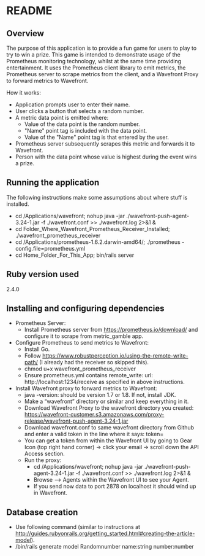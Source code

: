 # README

## Overview
The purpose of this application is to provide a fun game for users to play to
try to win a prize. This game is intended to demonstrate usage of the Prometheus monitoring technology,
 whilst at the same time providing entertainment. It uses the Prometheus client library to emit metrics,
 the Prometheus server to scrape metrics from the client, and a Wavefront Proxy to forward metrics to
 Wavefront.

How it works:
* Application prompts user to enter their name.
* User clicks a button that selects a random number.
* A metric data point is emitted where:
  * Value of the data point is the random number.
  * "Name" point tag is included with the data point.
  * Value of the "Name" point tag is that entered by the user.
* Prometheus server subsequently scrapes this metric and forwards it to Wavefront.
* Person with the data point whose value is highest during the event wins a prize.

## Running the application
The following instructions make some assumptions about where stuff is installed.

* cd /Applications/wavefront; nohup java -jar ./wavefront-push-agent-3.24-1.jar -f ./wavefront.conf >> ./wavefront.log 2>&1 &
* cd Folder_Where_Wavefront_Prometheus_Receiver_Installed; ./wavefront_prometheus_receiver
* cd /Applications/prometheus-1.6.2.darwin-amd64/; ./prometheus -config.file=prometheus.yml
* cd Home_Folder_For_This_App; bin/rails server

## Ruby version used
2.4.0

## Installing and configuring dependencies
* Prometheus Server:
  * Install Prometheus server from https://prometheus.io/download/ and configure it to scrape from metric_gamble app.
* Configure Prometheus to send metrics to Wavefront:
  * Install Go.
  * Follow https://www.robustperception.io/using-the-remote-write-path/ (I already had the receiver so skipped this).
  * chmod u+x wavefront_prometheus_receiver
  * Ensure prometheus.yml contains remote_write: url: http://localhost:1234/receive as specified in above instructions.
* Install Wavefront proxy to forward metrics to Wavefront:
  * java -version: should be version 1.7 or 1.8. If not, install JDK.
  * Make a “wavefront” directory or similar and keep everything in it.
  * Download Wavefront Proxy to the wavefront directory you created: https://wavefront-customer.s3.amazonaws.com/proxy-release/wavefront-push-agent-3.24-1.jar
  * Download wavefront.conf to same wavefront directory from Github and enter a valid token in the line where it says: token=
  * You can get a token from within the Wavefront UI by going to Gear Icon (top right hand corner) → click your email → scroll down the API Access section.
  * Run the proxy:
    * cd /Applications/wavefront; nohup java -jar ./wavefront-push-agent-3.24-1.jar -f ./wavefront.conf >> ./wavefront.log 2>&1 &
    * Browse --> Agents within the Wavefront UI to see your Agent.
    * If you send now data to port 2878 on localhost it should wind up in Wavefront.

## Database creation
* Use following command (similar to instructions at http://guides.rubyonrails.org/getting_started.html#creating-the-article-model).
* /bin/rails generate model Randomnumber name:string number:number
